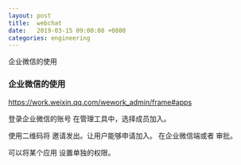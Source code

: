 ```yaml
---
layout: post
title:  webchat
date:   2019-03-15 09:00:00 +0800
categories: engineering
---
```

企业微信的使用
### 企业微信的使用
https://work.weixin.qq.com/wework_admin/frame#apps

登录企业微信的账号
在管理工具中，选择成员加入。

使用二维码将 邀请发出。让用户能够申请加入。
在企业微信端或者 审批。

可以将某个应用 设置单独的权限。
